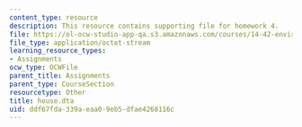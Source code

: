 ```yaml
---
content_type: resource
description: This resource contains supporting file for homework 4.
file: https://ol-ocw-studio-app-qa.s3.amazonaws.com/courses/14-42-environmental-policy-and-economics-spring-2011/ddf67fda339aeaa09eb5dfae4268116c_house.dta
file_type: application/octet-stream
learning_resource_types:
- Assignments
ocw_type: OCWFile
parent_title: Assignments
parent_type: CourseSection
resourcetype: Other
title: house.dta
uid: ddf67fda-339a-eaa0-9eb5-dfae4268116c
---
```

